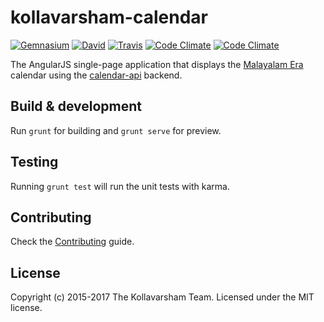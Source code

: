 # kollavarsham-calendar

[![Gemnasium](https://img.shields.io/gemnasium/kollavarsham/calendar.svg)](https://gemnasium.com/kollavarsham/calendar) [![David](https://img.shields.io/david/dev/kollavarsham/calendar.svg)](https://david-dm.org/kollavarsham/calendar#info=devDependencies) [![Travis](https://img.shields.io/travis/kollavarsham/calendar.svg)](https://travis-ci.org/kollavarsham/calendar) [![Code Climate](https://img.shields.io/codeclimate/github/kollavarsham/calendar.svg)](https://codeclimate.com/github/kollavarsham/calendar/code) [![Code Climate](https://img.shields.io/codeclimate/coverage/github/kollavarsham/calendar.svg)](https://codeclimate.com/github/kollavarsham/calendar/coverage)

The AngularJS single-page application that displays the [Malayalam Era](https://en.wikipedia.org/wiki/Kollam_era) calendar using the [calendar-api](https://github.com/kollavarsham/calendar-api) backend.

## Build & development

Run `grunt` for building and `grunt serve` for preview.

## Testing

Running `grunt test` will run the unit tests with karma.

## Contributing
Check the [Contributing](CONTRIBUTING.md) guide.

## License
Copyright (c) 2015-2017 The Kollavarsham Team. Licensed under the MIT license.
